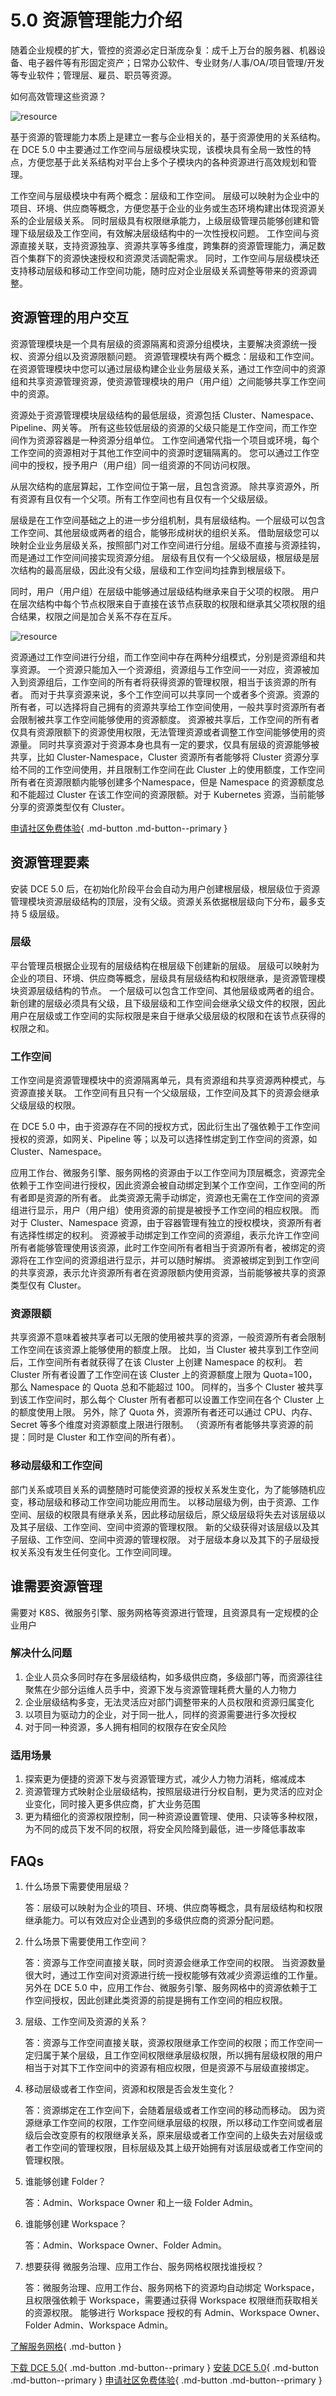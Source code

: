 # 5.0 资源管理能力介绍

随着企业规模的扩大，管控的资源必定日渐庞杂复：成千上万台的服务器、机器设备、电子器件等有形固定资产；日常办公软件、专业财务/人事/OA/项目管理/开发等专业软件；管理层、雇员、职员等资源。

如何高效管理这些资源？

![resource](images/resource01.png)

基于资源的管理能力本质上是建立一套与企业相关的，基于资源使用的关系结构。
在 DCE 5.0 中主要通过工作空间与层级模块实现，该模块具有全局一致性的特点，方便您基于此关系结构对平台上多个子模块内的各种资源进行高效规划和管理。

工作空间与层级模块中有两个概念：层级和工作空间。
层级可以映射为企业中的项目、环境、供应商等概念，方便您基于企业的业务或生态环境构建出体现资源关系的企业层级关系。
同时层级具有权限继承能力，上级层级管理员能够创建和管理下级层级及工作空间，有效解决层级结构中的一次性授权问题。
工作空间与资源直接关联，支持资源独享、资源共享等多维度，跨集群的资源管理能力，满足数百个集群下的资源快速授权和资源灵活调配需求。
同时，工作空间与层级模块还支持移动层级和移动工作空间功能，随时应对企业层级关系调整等带来的资源调整。

## 资源管理的用户交互

资源管理模块是一个具有层级的资源隔离和资源分组模块，主要解决资源统一授权、资源分组以及资源限额问题。
资源管理模块有两个概念：层级和工作空间。
在资源管理模块中您可以通过层级构建企业业务层级关系，通过工作空间中的资源组和共享资源管理资源，使资源管理模块的用户（用户组）之间能够共享工作空间中的资源。

资源处于资源管理模块层级结构的最低层级，资源包括 Cluster、Namespace、Pipeline、网关等。
所有这些较低层级的资源的父级只能是工作空间，而工作空间作为资源容器是一种资源分组单位。
工作空间通常代指一个项目或环境，每个工作空间的资源相对于其他工作空间中的资源时逻辑隔离的。
您可以通过工作空间中的授权，授予用户（用户组）同一组资源的不同访问权限。

从层次结构的底层算起，工作空间位于第一层，且包含资源。
除共享资源外，所有资源有且仅有一个父项。所有工作空间也有且仅有一个父级层级。

层级是在工作空间基础之上的进一步分组机制，具有层级结构。一个层级可以包含工作空间、其他层级或两者的组合，能够形成树状的组织关系。
借助层级您可以映射企业业务层级关系，按照部门对工作空间进行分组。层级不直接与资源挂钩，而是通过工作空间间接实现资源分组。
层级有且仅有一个父级层级，根层级是层次结构的最高层级，因此没有父级，层级和工作空间均挂靠到根层级下。

同时，用户（用户组）在层级中能够通过层级结构继承来自于父项的权限。
用户在层次结构中每个节点权限来自于直接在该节点获取的权限和继承其父项权限的组合结果，权限之间是加合关系不存在互斥。

![resource](images/resource02.png)

资源通过工作空间进行分组，而工作空间中存在两种分组模式，分别是资源组和共享资源。
一个资源只能加入一个资源组，资源组与工作空间一一对应，资源被加入到资源组后，工作空间的所有者将获得资源的管理权限，相当于该资源的所有者。
而对于共享资源来说，多个工作空间可以共享同一个或者多个资源。资源的所有者，可以选择将自己拥有的资源共享给工作空间使用，一般共享时资源所有者会限制被共享工作空间能够使用的资源额度。
资源被共享后，工作空间的所有者仅具有资源限额下的资源使用权限，无法管理资源或者调整工作空间能够使用的资源量。
同时共享资源对于资源本身也具有一定的要求，仅具有层级的资源能够被共享，比如 Cluster-Namespace，Cluster 资源所有者能够将 Cluster 资源分享给不同的工作空间使用，并且限制工作空间在此 Cluster 上的使用额度，工作空间所有者在资源限额内能够创建多个Namespace，但是 Namespace 的资源额度总和不能超过 Cluster 在该工作空间的资源限额。对于 Kubernetes 资源，当前能够分享的资源类型仅有 Cluster。

[申请社区免费体验](../dce/license0.md){ .md-button .md-button--primary }

## 资源管理要素

安装 DCE 5.0 后，在初始化阶段平台会自动为用户创建根层级，根层级位于资源管理模块资源层级结构的顶层，没有父级。资源关系依据根层级向下分布，最多支持 5 级层级。

### 层级

平台管理员根据企业现有的层级结构在根层级下创建新的层级。
层级可以映射为企业的项目、环境、供应商等概念，层级具有层级结构和权限继承，是资源管理模块资源层级结构的节点。
一个层级可以包含工作空间、其他层级或两者的组合。
新创建的层级必须具有父级，且下级层级和工作空间会继承父级文件的权限，因此用户在层级或工作空间的实际权限是来自于继承父级层级的权限和在该节点获得的权限之和。

### 工作空间

工作空间是资源管理模块中的资源隔离单元，具有资源组和共享资源两种模式，与资源直接关联。
工作空间有且只有一个父级层级，工作空间及其下的资源会继承父级层级的权限。

在 DCE 5.0 中，由于资源存在不同的授权方式，因此衍生出了强依赖于工作空间授权的资源，如网关、Pipeline 等；以及可以选择性绑定到工作空间的资源，如 Cluster、Namespace。

应用工作台、微服务引擎、服务网格的资源由于以工作空间为顶层概念，资源完全依赖于工作空间进行授权，因此资源会被自动绑定到某个工作空间，工作空间的所有者即是资源的所有者。
此类资源无需手动绑定，资源也无需在工作空间的资源组进行显示，用户（用户组）使用资源的前提是被授予工作空间的相应权限。
而对于 Cluster、Namespace 资源，由于容器管理有独立的授权模块，资源所有者有选择性绑定的权利。
资源被手动绑定到工作空间的资源组，表示允许工作空间所有者能够管理使用该资源，此时工作空间所有者相当于资源所有者，被绑定的资源将在工作空间的资源组进行显示，并可以随时解绑。
资源被绑定到到工作空间的共享资源，表示允许资源所有者在资源限额内使用资源，当前能够被共享的资源类型仅有 Cluster。

### 资源限额

共享资源不意味着被共享者可以无限的使用被共享的资源，一般资源所有者会限制工作空间在该资源上能够使用的额度上限。
比如，当 Cluster 被共享到工作空间后，工作空间所有者就获得了在该 Cluster 上创建 Namespace 的权利。
若 Cluster 所有者设置了工作空间在该 Cluster 上的资源额度上限为 Quota=100，那么 Namespace 的 Quota 总和不能超过 100。
同样的，当多个 Cluster 被共享到该工作空间时，那么每个 Cluster 所有者都可以设置工作空间在各个 Cluster 上的额度使用上限。
另外，除了 Quota 外，资源所有者还可以通过 CPU、内存、Secret 等多个维度对资源额度上限进行限制。
（资源所有者能够共享资源的前提：同时是 Cluster 和工作空间的所有者）。

### 移动层级和工作空间

部门关系或项目关系的调整随时可能使资源的授权关系发生变化，为了能够随机应变，移动层级和移动工作空间功能应用而生。
以移动层级为例，由于资源、工作空间、层级的权限具有继承关系，因此移动层级后，原父级层级将失去对该层级以及其子层级、工作空间、空间中资源的管理权限。
新的父级获得对该层级以及其子层级、工作空间、空间中资源的管理权限。
对于层级本身以及其下的子层级授权关系没有发生任何变化。工作空间同理。

## 谁需要资源管理

需要对 K8S、微服务引擎、服务网格等资源进行管理，且资源具有一定规模的企业用户

### 解决什么问题

1. 企业人员众多同时存在多层级结构，如多级供应商，多级部门等，而资源往往聚焦在少部分运维人员手中，资源下发与资源管理耗费大量的人力物力
2. 企业层级结构多变，无法灵活应对部门调整带来的人员权限和资源归属变化
3. 以项目为驱动力的企业，对于同一批人，同样的资源需要进行多次授权
4. 对于同一种资源，多人拥有相同的权限存在安全风险

### 适用场景

1. 探索更为便捷的资源下发与资源管理方式，减少人力物力消耗，缩减成本
2. 资源管理方式映射企业层级结构，按照层级进行分权自制，更为灵活的应对企业变化，同时接入更多供应商，扩大业务范围
3. 更为精细化的资源权限控制，同一种资源设置管理、使用、只读等多种权限，为不同的成员下发不同的权限，将安全风险降到最低，进一步降低事故率

## FAQs

1. 什么场景下需要使用层级？

    答：层级可以映射为企业的项目、环境、供应商等概念，具有层级结构和权限继承能力。可以有效应对企业遇到的多级供应商的资源分配问题。

2. 什么场景下需要使用工作空间？

    答：资源与工作空间直接关联，同时资源会继承工作空间的权限。
    当资源数量很大时，通过工作空间对资源进行统一授权能够有效减少资源运维的工作量。
    另外在 DCE 5.0 中，应用工作台、微服务引擎、服务网格中的资源依赖于工作空间授权，因此创建此类资源的前提是拥有工作空间的相应权限。

3. 层级、工作空间及资源的关系？

    答：资源与工作空间直接关联，资源权限继承工作空间的权限；而工作空间一定归属于某个层级，且工作空间权限继承层级权限，所以拥有层级权限的用户相当于对其下工作空间中的资源有相应权限，但是资源不与层级直接绑定。

4. 移动层级或者工作空间，资源和权限是否会发生变化？

    答：资源绑定在工作空间下，会随着层级或者工作空间的移动而移动。
    因为资源继承工作空间的权限，工作空间继承层级的权限，所以移动工作空间或者层级后会改变原有的权限继承关系，原来层级或者工作空间的上级失去对层级或者工作空间的管理权限，目标层级及其上级开始拥有对该层级或者工作空间的管理权限。

5. 谁能够创建 Folder？

    答：Admin、Workspace Owner 和上一级 Folder Admin。

6. 谁能够创建 Workspace？

    答：Admin、Workspace Owner、Folder Admin。
   
7. 想要获得 微服务治理、应用工作台、服务网格权限找谁授权？

    答：微服务治理、应用工作台、服务网格下的资源均自动绑定 Workspace，且权限强依赖于 Workspace，需要通过获得 Workspace 权限继而获取相关的资源权限。
    能够进行 Workspace 授权的有 Admin、Workspace Owner、Folder Admin、Workspace Admin。

[了解服务网格](../ghippo/01ProductBrief/what.md){ .md-button }

[下载 DCE 5.0](../download/dce5.md){ .md-button .md-button--primary }
[安装 DCE 5.0](../install/intro.md){ .md-button .md-button--primary }
[申请社区免费体验](../dce/license0.md){ .md-button .md-button--primary }
